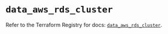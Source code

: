 # `data_aws_rds_cluster`

Refer to the Terraform Registry for docs: [`data_aws_rds_cluster`](https://registry.terraform.io/providers/hashicorp/aws/6.4.0/docs/data-sources/rds_cluster).
